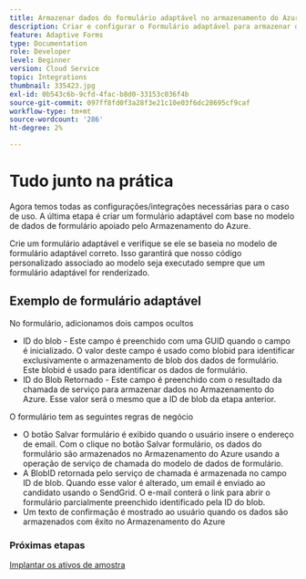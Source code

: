 ```yaml
---
title: Armazenar dados do formulário adaptável no armazenamento do Azure
description: Criar e configurar o Formulário adaptável para armazenar dados no Armazenamento do Azure
feature: Adaptive Forms
type: Documentation
role: Developer
level: Beginner
version: Cloud Service
topic: Integrations
thumbnail: 335423.jpg
exl-id: 0b543c6b-9cfd-4fac-b8d0-33153c036f4b
source-git-commit: 097ff8fd0f3a28f3e21c10e03f6dc28695cf9caf
workflow-type: tm+mt
source-wordcount: '286'
ht-degree: 2%

---
```


# Tudo junto na prática

Agora temos todas as configurações/integrações necessárias para o caso de uso. A última etapa é criar um formulário adaptável com base no modelo de dados de formulário apoiado pelo Armazenamento do Azure.

Crie um formulário adaptável e verifique se ele se baseia no modelo de formulário adaptável correto. Isso garantirá que nosso código personalizado associado ao modelo seja executado sempre que um formulário adaptável for renderizado.

## Exemplo de formulário adaptável

No formulário, adicionamos dois campos ocultos

* ID do blob - Este campo é preenchido com uma GUID quando o campo é inicializado. O valor deste campo é usado como blobid para identificar exclusivamente o armazenamento de blob dos dados de formulário. Este blobid é usado para identificar os dados de formulário.
* ID do Blob Retornado - Este campo é preenchido com o resultado da chamada de serviço para armazenar dados no Armazenamento do Azure. Esse valor será o mesmo que a ID de blob da etapa anterior.

O formulário tem as seguintes regras de negócio

* O botão Salvar formulário é exibido quando o usuário insere o endereço de email. Com o clique no botão Salvar formulário, os dados do formulário são armazenados no Armazenamento do Azure usando a operação de serviço de chamada do modelo de dados de formulário.
* A BlobID retornada pelo serviço de chamada é armazenada no campo ID de blob. Quando esse valor é alterado, um email é enviado ao candidato usando o SendGrid. O e-mail conterá o link para abrir o formulário parcialmente preenchido identificado pela ID do blob.
* Um texto de confirmação é mostrado ao usuário quando os dados são armazenados com êxito no Armazenamento do Azure

### Próximas etapas

[Implantar os ativos de amostra](./deploy-sample-assets.md)
